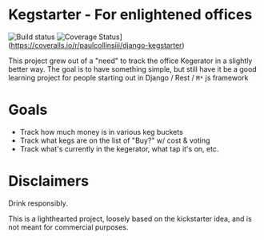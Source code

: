 Kegstarter - For enlightened offices
====================================

![Build status](https://api.travis-ci.org/z4r/python-coveralls.png?branch=master) ![Coverage Status](https://coveralls.io/repos/paulcollinsiii/django-kegstarter/badge.svg)](https://coveralls.io/r/paulcollinsiii/django-kegstarter)

This project grew out of a "need" to track the office Kegerator in a
slightly better way. The goal is to have something simple, but still
have it be a good learning project for people starting out in Django /
Rest / `M*` js framework


Goals
=====
* Track how much money is in various keg buckets
* Track what kegs are on the list of "Buy?" w/ cost & voting
* Track what's currently in the kegerator, what tap it's on, etc.


Disclaimers
===========
Drink responsibly.

This is a lighthearted project, loosely based on the kickstarter idea,
and is not meant for commercial purposes.
